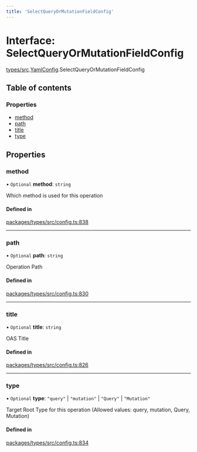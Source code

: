 ```yaml
---
title: 'SelectQueryOrMutationFieldConfig'
---
```


# Interface: SelectQueryOrMutationFieldConfig

[types/src](../modules/types_src).[YamlConfig](../modules/types_src.YamlConfig).SelectQueryOrMutationFieldConfig

## Table of contents

### Properties

- [method](types_src.YamlConfig.SelectQueryOrMutationFieldConfig#method)
- [path](types_src.YamlConfig.SelectQueryOrMutationFieldConfig#path)
- [title](types_src.YamlConfig.SelectQueryOrMutationFieldConfig#title)
- [type](types_src.YamlConfig.SelectQueryOrMutationFieldConfig#type)

## Properties

### method

• `Optional` **method**: `string`

Which method is used for this operation

#### Defined in

[packages/types/src/config.ts:838](https://github.com/Urigo/graphql-mesh/blob/master/packages/types/src/config.ts#L838)

___

### path

• `Optional` **path**: `string`

Operation Path

#### Defined in

[packages/types/src/config.ts:830](https://github.com/Urigo/graphql-mesh/blob/master/packages/types/src/config.ts#L830)

___

### title

• `Optional` **title**: `string`

OAS Title

#### Defined in

[packages/types/src/config.ts:826](https://github.com/Urigo/graphql-mesh/blob/master/packages/types/src/config.ts#L826)

___

### type

• `Optional` **type**: ``"query"`` \| ``"mutation"`` \| ``"Query"`` \| ``"Mutation"``

Target Root Type for this operation (Allowed values: query, mutation, Query, Mutation)

#### Defined in

[packages/types/src/config.ts:834](https://github.com/Urigo/graphql-mesh/blob/master/packages/types/src/config.ts#L834)

